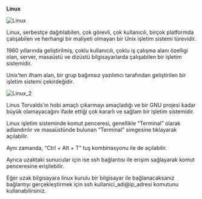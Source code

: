 **Linux**

![Linux](https://github.com/user-attachments/assets/1a224c12-2a99-4479-b375-da70bf55cd2b)  

Linux, serbestçe dağıtılabilen, çok görevli, çok kullanıcılı, birçok platformda çalışabilen ve herhangi bir maliyeti olmayan bir Unix işletim sistemi türevidir. 

1960 yıllarında geliştirilmiş, çoklu kullanıcılı, çoklu iş çalışma alanı özelligi olan, server, masaüstü ve dizüstü bilgisayarlarda çalışabilen bir işletim sistemidir.

Unix'ten ilham alan, bir grup bağımsız yazılımcı tarafından geliştirilen bir işletim sistemi çekirdeğidir.

![Linux_2](https://github.com/user-attachments/assets/d5469cea-0a36-41f6-866f-230b17a2b4f6)

Linus Torvalds’ın hobi amaçlı çıkarmayı amaçladığı ve bir GNU projesi kadar büyük olamayacağını ifade ettiği çok kararlı ve sağlam bir işletim sistemidir.

Linux işletim sisteminde komut penceresi, genellikle “Terminal” olarak adlandırılır ve masaüstünde bulunan “Terminal” simgesine tıklayarak açılabilir. 

Aynı zamanda, “Ctrl + Alt + T” tuş kombinasyonu ile de açılabilir.

Ayrıca uzaktaki sunucular için ise ssh bağlantısı ile erişim sağlayarak komut penceresine erişilebilir.

Eğer uzak bilgisayara linux kurulu bir bilgisayar ile bağlanacaksanız bağlantıyı gerçekleştirmek için ssh kullanici_adi@ip_adresi komutunu kullanabilirsiniz.
